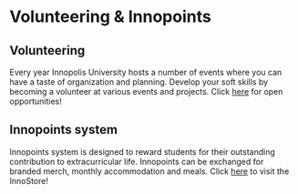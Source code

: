 # Volunteering & Innopoints 
## Volunteering
Every year Innopolis University hosts a number of events where you can have a taste of organization and planning. Develop your soft skills by becoming a volunteer at various events and projects. Click [here](https://ipts.innopolis.university/projects) for open opportunities!

## Innopoints system
Innopoints system is designed to reward students for their outstanding contribution to extracurricular life. Innopoints can be exchanged for branded merch, monthly accommodation and meals. Click [here](https://ipts.innopolis.university/products) to visit the InnoStore!
